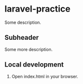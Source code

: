 # laravel-practice

Some description.

## Subheader

Some more description.

## Local development

1. Open index.html in your browser.

